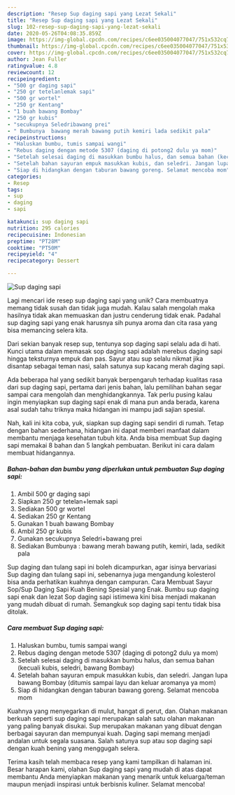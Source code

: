 ```yaml
---
description: "Resep Sup daging sapi yang Lezat Sekali"
title: "Resep Sup daging sapi yang Lezat Sekali"
slug: 102-resep-sup-daging-sapi-yang-lezat-sekali
date: 2020-05-26T04:08:35.859Z
image: https://img-global.cpcdn.com/recipes/c6ee035004077047/751x532cq70/sup-daging-sapi-foto-resep-utama.jpg
thumbnail: https://img-global.cpcdn.com/recipes/c6ee035004077047/751x532cq70/sup-daging-sapi-foto-resep-utama.jpg
cover: https://img-global.cpcdn.com/recipes/c6ee035004077047/751x532cq70/sup-daging-sapi-foto-resep-utama.jpg
author: Jean Fuller
ratingvalue: 4.8
reviewcount: 12
recipeingredient:
- "500 gr daging sapi"
- "250 gr tetelanlemak sapi"
- "500 gr wortel"
- "250 gr Kentang"
- "1 buah bawang Bombay"
- "250 gr kubis"
- "secukupnya Seledribawang prei"
- " Bumbunya  bawang merah bawang putih kemiri lada sedikit pala"
recipeinstructions:
- "Haluskan bumbu, tumis sampai wangi"
- "Rebus daging dengan metode 5307 (daging di potong2 dulu ya mom)"
- "Setelah selesai daging di masukkan bumbu halus, dan semua bahan (kecuali kubis, seledri, bawang Bombay)"
- "Setelah bahan sayuran empuk masukkan kubis, dan seledri. Jangan lupa bawang Bombay (ditumis sampai layu dan keluar aromanya ya mom)"
- "Siap di hidangkan dengan taburan bawang goreng. Selamat mencoba mom"
categories:
- Resep
tags:
- sup
- daging
- sapi

katakunci: sup daging sapi 
nutrition: 295 calories
recipecuisine: Indonesian
preptime: "PT28M"
cooktime: "PT50M"
recipeyield: "4"
recipecategory: Dessert

---
```



![Sup daging sapi](https://img-global.cpcdn.com/recipes/c6ee035004077047/751x532cq70/sup-daging-sapi-foto-resep-utama.jpg)

Lagi mencari ide resep sup daging sapi yang unik? Cara membuatnya memang tidak susah dan tidak juga mudah. Kalau salah mengolah maka hasilnya tidak akan memuaskan dan justru cenderung tidak enak. Padahal sup daging sapi yang enak harusnya sih punya aroma dan cita rasa yang bisa memancing selera kita.

Dari sekian banyak resep sup, tentunya sop daging sapi selalu ada di hati. Kunci utama dalam memasak sop daging sapi adalah merebus daging sapi hingga teksturnya empuk dan pas. Sayur atau sup selalu nikmat jika disantap sebagai teman nasi, salah satunya sup kacang merah daging sapi.

Ada beberapa hal yang sedikit banyak berpengaruh terhadap kualitas rasa dari sup daging sapi, pertama dari jenis bahan, lalu pemilihan bahan segar sampai cara mengolah dan menghidangkannya. Tak perlu pusing kalau ingin menyiapkan sup daging sapi enak di mana pun anda berada, karena asal sudah tahu triknya maka hidangan ini mampu jadi sajian spesial.


Nah, kali ini kita coba, yuk, siapkan sup daging sapi sendiri di rumah. Tetap dengan bahan sederhana, hidangan ini dapat memberi manfaat dalam membantu menjaga kesehatan tubuh kita. Anda bisa membuat Sup daging sapi memakai 8 bahan dan 5 langkah pembuatan. Berikut ini cara dalam membuat hidangannya.

<!--inarticleads1-->

##### Bahan-bahan dan bumbu yang diperlukan untuk pembuatan Sup daging sapi:

1. Ambil 500 gr daging sapi
1. Siapkan 250 gr tetelan+lemak sapi
1. Sediakan 500 gr wortel
1. Sediakan 250 gr Kentang
1. Gunakan 1 buah bawang Bombay
1. Ambil 250 gr kubis
1. Gunakan secukupnya Seledri+bawang prei
1. Sediakan  Bumbunya : bawang merah bawang putih, kemiri, lada, sedikit pala


Sup daging dan tulang sapi ini boleh dicampurkan, agar isinya bervariasi Sup daging dan tulang sapi ini, sebenarnya juga mengandung kolesterol bisa anda perhatikan kuahnya dengan campuran. Cara Membuat Sayur Sop/Sup Daging Sapi Kuah Bening Spesial yang Enak. Bumbu sup daging sapi enak dan lezat  Sop daging sapi istimewa kini bisa menjadi makanan yang mudah dibuat di rumah. Semangkuk sop daging sapi tentu tidak bisa ditolak. 

<!--inarticleads2-->

##### Cara membuat Sup daging sapi:

1. Haluskan bumbu, tumis sampai wangi
1. Rebus daging dengan metode 5307 (daging di potong2 dulu ya mom)
1. Setelah selesai daging di masukkan bumbu halus, dan semua bahan (kecuali kubis, seledri, bawang Bombay)
1. Setelah bahan sayuran empuk masukkan kubis, dan seledri. Jangan lupa bawang Bombay (ditumis sampai layu dan keluar aromanya ya mom)
1. Siap di hidangkan dengan taburan bawang goreng. Selamat mencoba mom


Kuahnya yang menyegarkan di mulut, hangat di perut, dan. Olahan makanan berkuah seperti sup daging sapi merupakan salah satu olahan makanan yang paling banyak disukai. Sup merupakan makanan yang dibuat dengan berbagai sayuran dan mempunyai kuah. Daging sapi memang menjadi andalan untuk segala suasana. Salah satunya sup atau sop daging sapi dengan kuah bening yang menggugah selera. 

Terima kasih telah membaca resep yang kami tampilkan di halaman ini. Besar harapan kami, olahan Sup daging sapi yang mudah di atas dapat membantu Anda menyiapkan makanan yang menarik untuk keluarga/teman maupun menjadi inspirasi untuk berbisnis kuliner. Selamat mencoba!
